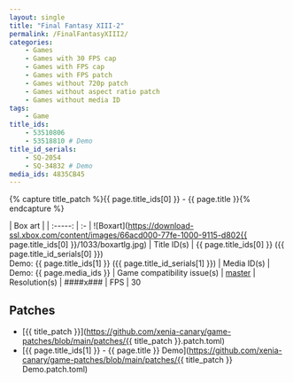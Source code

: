 ```yaml
---
layout: single
title: "Final Fantasy XIII-2"
permalink: /FinalFantasyXIII2/
categories:
    - Games
    - Games with 30 FPS cap
    - Games with FPS cap
    - Games with FPS patch
    - Games without 720p patch
    - Games without aspect ratio patch
    - Games without media ID
tags:
    - Game
title_ids:
    - 53510806
    - 53518810 # Demo
title_id_serials:
    - SQ-2054
    - SQ-34832 # Demo
media_ids: 4835CB45
---
```

{% capture title_patch %}{{ page.title_ids[0] }} - {{ page.title }}{% endcapture %}

| Box art                     |
| :-----:                     | :-
| ![Boxart](https://download-ssl.xbox.com/content/images/66acd000-77fe-1000-9115-d802{{ page.title_ids[0] }}/1033/boxartlg.jpg)
| Title ID(s)                 | {{ page.title_ids[0] }} ({{ page.title_id_serials[0] }})<br>Demo: {{ page.title_ids[1] }} ({{ page.title_id_serials[1] }})
| Media ID(s)                 | Demo: {{ page.media_ids }}
| Game compatibility issue(s) | [master](https://github.com/xenia-project/game-compatibility/issues/947)
| Resolution(s)               | ####x###
| FPS                         | 30

## Patches
* [{{ title_patch }}](https://github.com/xenia-canary/game-patches/blob/main/patches/{{ title_patch }}.patch.toml)
* [{{ page.title_ids[1] }} - {{ page.title }} Demo](https://github.com/xenia-canary/game-patches/blob/main/patches/{{ title_patch }} Demo.patch.toml)
